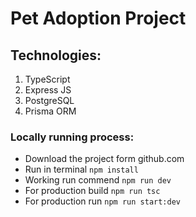 # Pet Adoption Project

## Technologies:

1. TypeScript
2. Express JS
3. PostgreSQL
4. Prisma ORM

### Locally running process:

- Download the project form github.com
- Run in terminal `npm install`
- Working run commend `npm run dev`
- For production build `npm run tsc`
- For production run `npm run start:dev`
